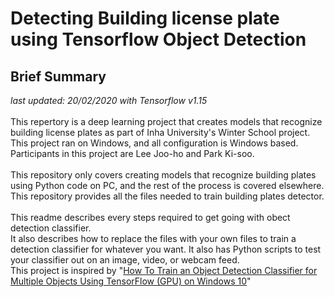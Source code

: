 # Detecting Building license plate using Tensorflow Object Detection
## Brief Summary
<i>last updated: 20/02/2020 with Tensorflow v1.15</i><br>
<br>
This repertory is a deep learning project that creates models that recognize building license plates as part of Inha University's Winter School project. This project ran on Windows, and all configuration is Windows based. Participants in this project are Lee Joo-ho and Park Ki-soo.<br>
<br>
This repository only covers creating models that recognize building plates using Python code on PC, and the rest of the process is covered elsewhere. This repository provides all the files needed to train building plates detector.<br>
<br>
This readme describes every steps required to get going with obect detection classifier.<br>
It also describes how to replace the files with your own files to train a detection classifier for whatever you want. It also has Python scripts to test your classifier out on an image, video, or webcam feed.<br>
This project is inspired by "[How To Train an Object Detection Classifier for Multiple Objects Using TensorFlow (GPU) on Windows 10](https://github.com/EdjeElectronics/TensorFlow-Object-Detection-API-Tutorial-Train-Multiple-Objects-Windows-10#1-install-anaconda-cuda-and-cudnn)"<br>
<br>

